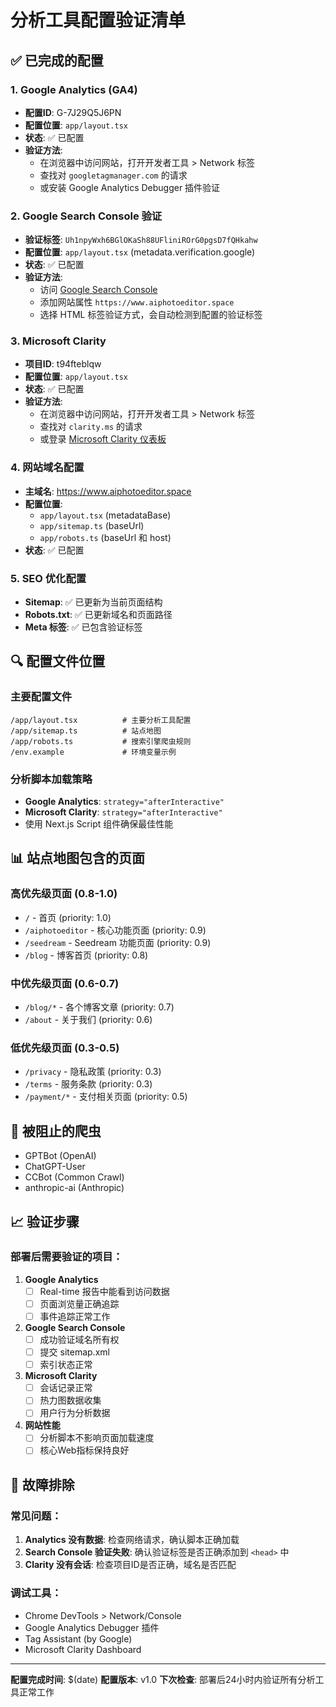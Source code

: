 # 分析工具配置验证清单

## ✅ 已完成的配置

### 1. Google Analytics (GA4)
- **配置ID**: G-7J29Q5J6PN
- **配置位置**: `app/layout.tsx`
- **状态**: ✅ 已配置
- **验证方法**: 
  - 在浏览器中访问网站，打开开发者工具 > Network 标签
  - 查找对 `googletagmanager.com` 的请求
  - 或安装 Google Analytics Debugger 插件验证

### 2. Google Search Console 验证
- **验证标签**: `Uh1npyWxh6BGlOKaSh88UFliniROrG0pgsD7fQHkahw`
- **配置位置**: `app/layout.tsx` (metadata.verification.google)
- **状态**: ✅ 已配置
- **验证方法**:
  - 访问 [Google Search Console](https://search.google.com/search-console)
  - 添加网站属性 `https://www.aiphotoeditor.space`
  - 选择 HTML 标签验证方式，会自动检测到配置的验证标签

### 3. Microsoft Clarity
- **项目ID**: t94fteblqw
- **配置位置**: `app/layout.tsx`
- **状态**: ✅ 已配置
- **验证方法**:
  - 在浏览器中访问网站，打开开发者工具 > Network 标签
  - 查找对 `clarity.ms` 的请求
  - 或登录 [Microsoft Clarity 仪表板](https://clarity.microsoft.com)

### 4. 网站域名配置
- **主域名**: https://www.aiphotoeditor.space
- **配置位置**: 
  - `app/layout.tsx` (metadataBase)
  - `app/sitemap.ts` (baseUrl)
  - `app/robots.ts` (baseUrl 和 host)
- **状态**: ✅ 已配置

### 5. SEO 优化配置
- **Sitemap**: ✅ 已更新为当前页面结构
- **Robots.txt**: ✅ 已更新域名和页面路径
- **Meta 标签**: ✅ 已包含验证标签

## 🔍 配置文件位置

### 主要配置文件
```
/app/layout.tsx          # 主要分析工具配置
/app/sitemap.ts          # 站点地图
/app/robots.ts           # 搜索引擎爬虫规则
/env.example             # 环境变量示例
```

### 分析脚本加载策略
- **Google Analytics**: `strategy="afterInteractive"`
- **Microsoft Clarity**: `strategy="afterInteractive"`
- 使用 Next.js Script 组件确保最佳性能

## 📊 站点地图包含的页面

### 高优先级页面 (0.8-1.0)
- `/` - 首页 (priority: 1.0)
- `/aiphotoeditor` - 核心功能页面 (priority: 0.9)
- `/seedream` - Seedream 功能页面 (priority: 0.9)
- `/blog` - 博客首页 (priority: 0.8)

### 中优先级页面 (0.6-0.7)
- `/blog/*` - 各个博客文章 (priority: 0.7)
- `/about` - 关于我们 (priority: 0.6)

### 低优先级页面 (0.3-0.5)
- `/privacy` - 隐私政策 (priority: 0.3)
- `/terms` - 服务条款 (priority: 0.3)
- `/payment/*` - 支付相关页面 (priority: 0.5)

## 🚫 被阻止的爬虫
- GPTBot (OpenAI)
- ChatGPT-User
- CCBot (Common Crawl)
- anthropic-ai (Anthropic)

## 📈 验证步骤

### 部署后需要验证的项目：

1. **Google Analytics**
   - [ ] Real-time 报告中能看到访问数据
   - [ ] 页面浏览量正确追踪
   - [ ] 事件追踪正常工作

2. **Google Search Console**
   - [ ] 成功验证域名所有权
   - [ ] 提交 sitemap.xml
   - [ ] 索引状态正常

3. **Microsoft Clarity**
   - [ ] 会话记录正常
   - [ ] 热力图数据收集
   - [ ] 用户行为分析数据

4. **网站性能**
   - [ ] 分析脚本不影响页面加载速度
   - [ ] 核心Web指标保持良好

## 🔧 故障排除

### 常见问题：
1. **Analytics 没有数据**: 检查网络请求，确认脚本正确加载
2. **Search Console 验证失败**: 确认验证标签是否正确添加到 `<head>` 中
3. **Clarity 没有会话**: 检查项目ID是否正确，域名是否匹配

### 调试工具：
- Chrome DevTools > Network/Console
- Google Analytics Debugger 插件
- Tag Assistant (by Google)
- Microsoft Clarity Dashboard

---

**配置完成时间**: $(date)
**配置版本**: v1.0
**下次检查**: 部署后24小时内验证所有分析工具正常工作 